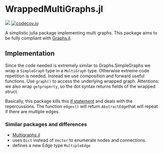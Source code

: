 # WrappedMultiGraphs.jl

[![](https://img.shields.io/badge/docs-dev-blue.svg)](https://UniStuttgart-IKR.github.io/WrappedMultiGraphs.jl/dev)
[![codecov.io](http://codecov.io/github/UniStuttgart-IKR/WrappedMultiGraphs.jl/coverage.svg?branch=main)](http://codecov.io/github/UniStuttgart-IKR/WrappedMultiGraphs.jl?branch=main)

A simplistic julia package implementing multi graphs.
This package aims to be fully compliant with [Graphs.jl](https://github.com/JuliaGraphs/Graphs.jl).

## Implementation
Since the code needed is extremely similar to Graphs.SimpleGraphs we wrap a `SimpleGraph` type in a `MultiGraph` type.
Otherwise extreme code repetition is needed.
Instead we use composition and forward useful functions.
Use `graph()` to access the underlying wrapped graph.
Attentions: we also wrap `getproperty`, so the dot syntax returns fields of the wrapped struct.

Basically, this package kills this [if statement](https://github.com/JuliaGraphs/Graphs.jl/blob/c4360cfaca3936c3d3f784063ad312205cb4fdfe/src/SimpleGraphs/simplegraph.jl#L444) and deals with the repercussions.
The function `edges()` will return `AbstractEdge`that will repeat if there are multiple edges.

### Similar packages and differences
- [Multigraphs.jl](https://github.com/QuantumBFS/Multigraphs.jl)
 - uses `Dict` instead of `Vector` to enumerate nodes and connections.
 - defines a new Edge type `MultipleEdge`
